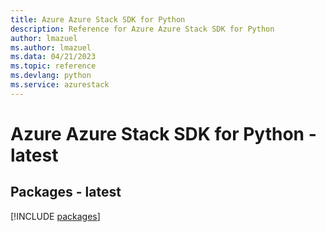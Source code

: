 ```yaml
---
title: Azure Azure Stack SDK for Python
description: Reference for Azure Azure Stack SDK for Python
author: lmazuel
ms.author: lmazuel
ms.data: 04/21/2023
ms.topic: reference
ms.devlang: python
ms.service: azurestack
---
```

# Azure Azure Stack SDK for Python - latest
## Packages - latest
[!INCLUDE [packages](azure-stack-index.md)]